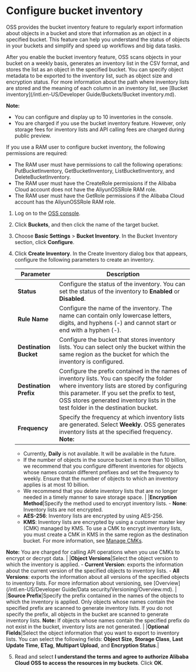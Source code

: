 # Configure bucket inventory

OSS provides the bucket inventory feature to regularly export information about objects in a bucket and store that information as an object in a specified bucket. This feature can help you understand the status of objects in your buckets and simplify and speed up workflows and big data tasks.

After you enable the bucket inventory feature, OSS scans objects in your bucket on a weekly basis, generates an inventory list in the CSV format, and stores the list as an object in the specified bucket. You can specify object metadata to be exported to the inventory list, such as object size and encryption status. For more information about the path where inventory lists are stored and the meaning of each column in an inventory list, see [Bucket inventory](/intl.en-US/Developer Guide/Buckets/Bucket inventory.md).

**Note:**

-   You can configure and display up to 10 inventories in the console.
-   You are charged if you use the bucket inventory feature. However, only storage fees for inventory lists and API calling fees are charged during public preview.

If you use a RAM user to configure bucket inventory, the following permissions are required:

-   The RAM user must have permissions to call the following operations: PutBucketInventory, GetBucketInventory, ListBucketInventory, and DeleteBucketInventory.
-   The RAM user must have the CreateRole permissions if the Alibaba Cloud account does not have the AliyunOSSRole RAM role.
-   The RAM user must have the GetRole permissions if the Alibaba Cloud account has the AliyunOSSRole RAM role.

1.  Log on to the [OSS console](https://oss.console.aliyun.com/).

2.  Click **Buckets**, and then click the name of the target bucket.

3.  Choose **Basic Settings** \> **Bucket Inventory**. In the Bucket Inventory section, click **Configure**.

4.  Click **Create Inventory**. In the Create Inventory dialog box that appears, configure the following parameters to create an inventory.

    |Parameter|Description|
    |---------|-----------|
    |**Status**|Configure the status of the inventory. You can set the status of the inventory to **Enabled** or **Disabled**.|
    |**Rule Name**|Configure the name of the inventory. The name can contain only lowercase letters, digits, and hyphens \(-\) and cannot start or end with a hyphen \(-\).|
    |**Destination Bucket**|Configure the bucket that stores inventory lists. You can select only the bucket within the same region as the bucket for which the inventory is configured.|
    |**Destination Prefix**|Configure the prefix contained in the names of inventory lists. You can specify the folder where inventory lists are stored by configuring this parameter. If you set the prefix to test, OSS stores generated inventory lists in the test folder in the destination bucket.|
    |**Frequency**|Specify the frequency at which inventory lists are generated. Select **Weekly**. OSS generates inventory lists at the specified frequency. **Note:**

    -   Currently, **Daily** is not available. It will be available in the future.
    -   If the number of objects in the source bucket is more than 10 billion, we recommend that you configure different inventories for objects whose names contain different prefixes and set the frequency to weekly. Ensure that the number of objects to which an inventory applies is at most 10 billion.
    -   We recommend that you delete inventory lists that are no longer needed in a timely manner to save storage space. |
    |**Encryption Method**|Specify the method used to encrypt inventory lists.     -   **None**: Inventory lists are not encrypted.
    -   **AES-256**: Inventory lists are encrypted by using AES-256.
    -   **KMS**: Inventory lists are encrypted by using a customer master key \(CMK\) managed by KMS. To use a CMK to encrypt inventory lists, you must create a CMK in KMS in the same region as the destination bucket. For more information, see [Manage CMKs]().

**Note:** You are charged for calling API operations when you use CMKs to encrypt or decrypt data. |
    |**Object Versions**|Select the object version to which the inventory is applied.     -   **Current Version**: exports the information about the current version of the specified objects to inventory lists.
    -   **All Versions**: exports the information about all versions of the specified objects to inventory lists.
 For more information about versioning, see [Overview](/intl.en-US/Developer Guide/Data security/Versioning/Overview.md). |
    |**Source Prefix**|Specify the prefix contained in the names of the objects to which the inventory is applied. Only objects whose names contain the specified prefix are scanned to generate inventory lists. If you do not specify the prefix, all objects in the bucket are scanned to generate inventory lists. **Note:** If objects whose names contain the specified prefix do not exist in the bucket, inventory lists are not generated. |
    |**Optional Fields**|Select the object information that you want to export to inventory lists. You can select the following fields: **Object Size**, **Storage Class**, **Last Update Time**, **ETag**, **Multipart Upload**, and **Encryption Status**.|

5.  Read and select **I understand the terms and agree to authorize Alibaba Cloud OSS to access the resources in my buckets**. Click **OK**.


